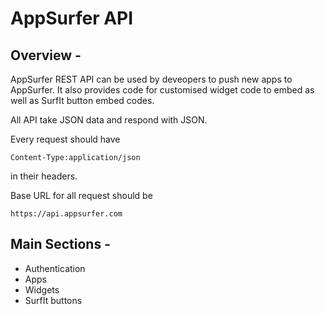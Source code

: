 # AppSurfer API

## Overview - 

AppSurfer REST API can be used by deveopers to push new apps to AppSurfer. It also provides code for customised widget code to embed as well as SurfIt button embed codes.

All API take JSON data and respond with JSON.

Every request should have 

    Content-Type:application/json
    
in their headers.

Base URL for all request should be 

    https://api.appsurfer.com


## Main Sections -

- Authentication
- Apps
- Widgets
- SurfIt buttons

